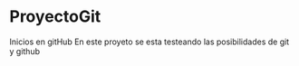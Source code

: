 # ProyectoGit
Inicios en gitHub
En este proyeto se esta testeando las posibilidades de git y github
